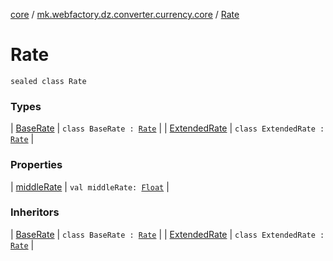 [core](../../index.md) / [mk.webfactory.dz.converter.currency.core](../index.md) / [Rate](./index.md)

# Rate

`sealed class Rate`

### Types

| [BaseRate](-base-rate/index.md) | `class BaseRate : `[`Rate`](./index.md) |
| [ExtendedRate](-extended-rate/index.md) | `class ExtendedRate : `[`Rate`](./index.md) |

### Properties

| [middleRate](middle-rate.md) | `val middleRate: `[`Float`](https://kotlinlang.org/api/latest/jvm/stdlib/kotlin/-float/index.html) |

### Inheritors

| [BaseRate](-base-rate/index.md) | `class BaseRate : `[`Rate`](./index.md) |
| [ExtendedRate](-extended-rate/index.md) | `class ExtendedRate : `[`Rate`](./index.md) |

